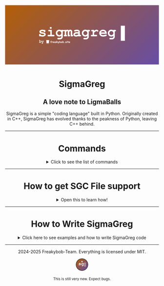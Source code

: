 # ![banner](README/SigmaGreg_banner.png)

<h1 align="center">SigmaGreg</h1>

<h2 align="center">A love note to LigmaBalls</h2>

<p align="center">
SigmaGreg is a simple "coding language" built in Python. Originally created in C++, SigmaGreg has evolved thanks to the peakness of Python, leaving C++ behind.
</p>

---

<h1 align="center">Commands</h1>
<p align="center">
<details>
<summary align="center">Click to see the list of commands</summary>
<br>

- **gregPr** - This command prints variables and text!  
- **gregMa** - Allows you to do math! Ex: `gregMa 2 + 2` or `gregMa answer 4 * 2`  
- **gregIn** - Allows you to get input and changes value of variables!  
- **gregWRITE** - So you can write more than 1 line of SigmaGreg Code inside the main.py!  
- **gregRUN** - Runs the program you just made!  
- **gregType** - Tells you what type of variable something is! Ex: `Variable 'greg' is of type str greg`  
- **gregRandom** - Gets a random number through 2 numbers you give! Ex: `gregRandom 2 5`  
- **gregPrintAll** - Prints all the variables and their values!  
- **gregBeep** - Plays a beep sound!  
- **make_file** - Makes the last program you wrote using **gregWRITE** and turns it into a sgc file!
- **gregSleep** - Makes the terminal wait for how ever long you put it before printing anything else! Ex: `gregSleep 3`
- **gregCurDateTime** - Prints out the current time and date!
- **gregClear** - Clears the terminal screen!
- **gregCurTime** - Prints the Current time!
- **gregCurDate** - Prints out the current date!

</details>
</p>

---
<h1 align="center">How to get SGC File support</h1>

<p align="center">
  <details>
    <summary align="center">Open this to learn how!</summary>
    <br>
  <p align="center">
  <small>Currently only Windows Supported..</small>
  <br>
  <br>
  1. Download the full SigmaGreg ZIP and extract it
  <br>
  <br>
  2. Go to the System Folder and run the <code>sgc_compatible.bat</code>
  <br>
  <br>
  3. It'll ask for admin, this is completely safe and it's only for giving access to give support to Sgc files :3
  <br>
  <i>(It'll get rid of the admin after ending the program!!)</i>
  <br>
  <br>
  4. Get the full path from the <code>Interpreter.py</code> in the <code>main</code> folder and put it where it asks for it. 
  <br>
  <i>⚠️DON'T ADD QUOTES TO THE PATH OR IT'LL NOT WORK. IT'S COMMON SENSE</i> 😭⚠️
  <br>
  <br>
  5. Get the full path of the ico from the <code>SIGMAGREG</code> folder and put it where it asks.
  <br>
  <i>⚠️AGAIN, NO QUOTES</i> 😭⚠️
  <br>
  <br>
  6. Press enter once you get all the Paths in the terminal and it'll make sgc files compatible with your laptop! 
  <br>
  Test it out by running a sgc file!
  </p>
  </details>

---

<h1 align="center">How to Write SigmaGreg</h1>
<p align="center">
  <details>
    <summary align="center">Click here to see examples and how to write SigmaGreg code</summary>
    <br>
      <p align="center">Writing SigmaGreg is very easy and can be used for <b>VERY SIMPLE PROGRAMS</b>, it's not a coding language for like making a full ah game or app.. it's just for fun :3</p>
    <p align="center">-----------------------------------------------</p> 
    <h1 align="center">How to Print variables and strings</h1>
    <p align="center">
<img src="https://github.com/user-attachments/assets/f64cffea-7bbc-47dd-aa92-b1f8eb1ecfcc" alt="example1"/>
    </p>
<h1 align="center">How to get user input and print it out in a F-String</h1>
    <p align="center">
    <img src="https://github.com/user-attachments/assets/301ece1e-70ad-4a6f-aef6-8b9f1551c57d" alt="example2"/>
    </p>

<h1 align="center">How to do math and put it into a variable</h1>
  <p align="center">
  <img src="https://github.com/user-attachments/assets/682adc90-a04f-4575-a894-89819dc1f7ff"/>
  </p>

<h1 align="center">How to write a simple if statement</h1>
<p align="center">
  <img src="https://github.com/user-attachments/assets/5d4f663e-0a2f-4fc3-9544-38b74089658e"/>
</p>

<h1 align="center">How to use the date commands</h1>
<p align="center">
  <img src="https://github.com/user-attachments/assets/05c67c82-f0be-4b22-bd6e-d13e26c5251c"/>
</p>
<h1 align="center">How to use stuff for variables</h1>
<p align="center">
  <img src="https://github.com/user-attachments/assets/4306d73a-40af-42f0-b2d7-c47f5467e57e"/>
</p>

<h1 align="center">How to use sleeping</h1>
<p align="center">
  <img src="https://github.com/user-attachments/assets/26af03f3-5cf6-4c68-8f53-e2c9a18a311a"/>
</p>






    
  </p>
  </details>

  ---
  
<p align="center">
  2024-2025 Freakybob-Team. Everything is licensed under MIT.
</p>
<p align="center">
<img src="README/Sg_logo.png" width="40" height="40">
</p>
<p align="center">
  <small>This is still very new. Expect bugs.</small>
</p>
